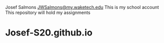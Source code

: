 Josef Salmons JWSalmons@my.waketech.edu
This is my school account
This repository will hold my assignments
# Josef-S20.github.io